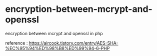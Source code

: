 # encryption-between-mcrypt-and-openssl
encryption between mcrypt and openssl in php

reference : https://aircook.tistory.com/entry/AES-SHA-%EC%95%94%ED%98%B8%ED%99%94-6-PHP

